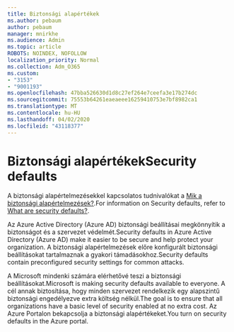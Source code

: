 ```yaml
---
title: Biztonsági alapértékek
ms.author: pebaum
author: pebaum
manager: mnirkhe
ms.audience: Admin
ms.topic: article
ROBOTS: NOINDEX, NOFOLLOW
localization_priority: Normal
ms.collection: Adm_O365
ms.custom:
- "3153"
- "9001193"
ms.openlocfilehash: 47bba526630d1d8c27ef264e7ceefa3e17b274dc
ms.sourcegitcommit: 75553b64261eaeaeee16259410753e7bf8982ca1
ms.translationtype: MT
ms.contentlocale: hu-HU
ms.lasthandoff: 04/02/2020
ms.locfileid: "43118377"
---
```

# <a name="security-defaults"></a><span data-ttu-id="28f1e-102">Biztonsági alapértékek</span><span class="sxs-lookup"><span data-stu-id="28f1e-102">Security defaults</span></span>

<span data-ttu-id="28f1e-103">A biztonsági alapértelmezésekkel kapcsolatos tudnivalókat a [Mik a biztonsági alapértelmezések?](https://docs.microsoft.com/azure/active-directory/conditional-access/concept-conditional-access-security-defaults).</span><span class="sxs-lookup"><span data-stu-id="28f1e-103">For information on Security defaults, refer to [What are security defaults?](https://docs.microsoft.com/azure/active-directory/conditional-access/concept-conditional-access-security-defaults).</span></span>

<span data-ttu-id="28f1e-104">Az Azure Active Directory (Azure AD) biztonsági beállításai megkönnyítik a biztonságot és a szervezet védelmét.</span><span class="sxs-lookup"><span data-stu-id="28f1e-104">Security defaults in Azure Active Directory (Azure AD) make it easier to be secure and help protect your organization.</span></span> <span data-ttu-id="28f1e-105">A biztonsági alapértelmezések előre konfigurált biztonsági beállításokat tartalmaznak a gyakori támadásokhoz.</span><span class="sxs-lookup"><span data-stu-id="28f1e-105">Security defaults contain preconfigured security settings for common attacks.</span></span>

<span data-ttu-id="28f1e-106">A Microsoft mindenki számára elérhetővé teszi a biztonsági beállításokat.</span><span class="sxs-lookup"><span data-stu-id="28f1e-106">Microsoft is making security defaults available to everyone.</span></span> <span data-ttu-id="28f1e-107">A cél annak biztosítása, hogy minden szervezet rendelkezik egy alapszintű biztonsági engedélyezve extra költség nélkül.</span><span class="sxs-lookup"><span data-stu-id="28f1e-107">The goal is to ensure that all organizations have a basic level of security enabled at no extra cost.</span></span> <span data-ttu-id="28f1e-108">Az Azure Portalon bekapcsolja a biztonsági alapértékeket.</span><span class="sxs-lookup"><span data-stu-id="28f1e-108">You turn on security defaults in the Azure portal.</span></span>
